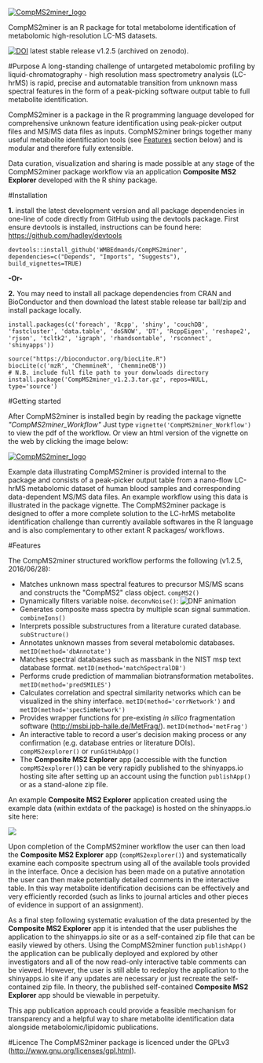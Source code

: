 [![CompMS2miner_logo](https://raw.githubusercontent.com/WMBEdmands/CompMS2miner/master/inst/shiny-apps/compMS2explorer/www/CompMS2minerLogoExApp.png)](http://bit.ly/28QOxj6)

CompMS2miner is an R package for total metabolome identification of metabolomic high-resolution LC-MS datasets.

[![DOI](https://zenodo.org/badge/doi/10.5281/zenodo.56582.svg)](http://dx.doi.org/10.5281/zenodo.56582)
latest stable release v1.2.5 (archived on zenodo).

#Purpose
A long-standing challenge of untargeted metabolomic profiling by liquid-chromatography - high resolution mass spectrometry analysis (LC-hrMS) is rapid, precise and automatable transition from unknown mass spectral features in the form of a peak-picking software output table to full metabolite identification.

CompMS2miner is a package in the R programming language developed for comprehensive unknown feature identification using peak-picker output files and MS/MS data files as inputs. CompMS2miner brings together many useful metabolite identification tools (see [Features](#features) section below) and is modular and therefore fully extensible. 

Data curation, visualization and sharing is made possible at any stage of the CompMS2miner package workflow via an application **Composite MS2 Explorer** developed with the R shiny package.

#Installation

**1.** install the latest development version and all package dependencies in one-line of code directly from GitHub using the devtools package. First ensure devtools is installed, instructions can be found here: https://github.com/hadley/devtools
```{r}
devtools::install_github('WMBEdmands/CompMS2miner', dependencies=c("Depends", "Imports", "Suggests"), build_vignettes=TRUE)
```

**-Or-**

**2.** You may need to install all package dependencies from CRAN and BioConductor and then download the latest stable release tar ball/zip and install package locally.
```{r}
install.packages(c('foreach', 'Rcpp', 'shiny', 'couchDB', 'fastcluster', 'data.table', 'doSNOW', 'DT', 'RcppEigen', 'reshape2', 'rjson', 'tcltk2', 'igraph', 'rhandsontable', 'rsconnect', 'shinyapps'))
 
source("https://bioconductor.org/biocLite.R")
biocLite(c('mzR', 'ChemmineR', 'ChemmineOB'))
# N.B. include full file path to your donwloads directory
install.package('CompMS2miner_v1.2.3.tar.gz', repos=NULL, type='source')
```

#Getting started

After CompMS2miner is installed begin by reading the package vignette *"CompMS2miner_Workflow"*
Just type ```vignette('CompMS2miner_Workflow')``` to view the pdf of the workflow. Or view an html version of the vignette on the web by clicking the image below:

[![CompMS2miner_logo](https://raw.githubusercontent.com/WMBEdmands/CompMS2miner/master/inst/shiny-apps/compMS2explorer/www/CompMS2minerLogoTutorial.png)](http://bit.ly/28T06oN)

Example data illustrating CompMS2miner is provided internal to the package and consists of a peak-picker output table from a nano-flow LC-hrMS metabolomic dataset of human blood samples and corresponding data-dependent MS/MS data files. An example workflow using this data is illustrated in the package vignette. The CompMS2miner package is designed to offer a more complete solution to the LC-hrMS metabolite identification challenge than currently available softwares in the R language and is also complementary to other extant R packages/ workflows.

#Features

The CompMS2miner structured workflow performs the following (v1.2.5, 2016/06/28): 
* Matches unknown mass spectral features to precursor MS/MS scans and constructs the "CompMS2" class object. ```compMS2()```
* Dynamically filters variable noise. ```deconvNoise()```:
![DNF animation](https://raw.githubusercontent.com/WMBEdmands/CompMS2miner/master/inst/shiny-apps/compMS2explorer/www/DNFanimation.gif)
* Generates composite mass spectra by multiple scan signal summation. ```combineIons()```
* Interprets possible substructures from a literature curated database. ```subStructure()```
* Annotates unknown masses from several metabolomic databases. ```metID(method='dbAnnotate')```
* Matches spectral databases such as massbank in the NIST msp text database format. ```metID(method='matchSpectralDB')```
* Performs crude prediction of mammalian biotransformation metabolites. ```metID(method='predSMILES')```
* Calculates correlation and spectral similarity networks which can be visualized in the shiny interface. ```metID(method='corrNetwork')``` and ```metID(method='specSimNetwork')```
* Provides wrapper functions for pre-existing *in silico* fragmentation software (http://msbi.ipb-halle.de/MetFrag/). ```metID(method='metFrag')```
* An interactive table to record a user's decision making process or any confirmation (e.g. database entries or literature DOIs). ```compMS2explorer()``` or ```runGitHubApp()```
* The **Composite MS2 Explorer** app (accessible with the function ```compMS2explorer()```) can be very rapidly published to the shinyapps.io hosting site after setting up an account using the function ```publishApp()``` or as a stand-alone zip file.

An example **Composite MS2 Explorer** application created using the example data (within extdata of the package) is hosted on the shinyapps.io site here: 

<a href="http://bit.ly/28QOxj6" target="blank"><img src="https://raw.githubusercontent.com/WMBEdmands/CompMS2miner/master/inst/shiny-apps/compMS2explorer/www/screenshotCompMS2explorer_260_120.png"/></a> 

Upon completion of the CompMS2miner workflow the user can then load the **Composite MS2 Explorer** app (```compMS2explorer()```) and systematically examine each composite spectrum using all of the available tools provided in the  interface. Once a decision has been made on a putative annotation the user can then make potentially detailed comments in the interactive table. In this way metabolite identification decisions can be effectively and very efficiently recorded (such as links to journal articles and other pieces of evidence in support of an assignment). 

As a final step following systematic evaluation of the data presented by the **Composite MS2 Explorer** app it is intended that the user publishes the application  to the shinyapps.io site or as a self-contained zip file that can be easily viewed by others. Using the CompMS2miner function ```publishApp()``` the application can be publically deployed and explored by other investigators and all of the now read-only interactive table comments can be viewed. However, the user is still able to redeploy the application to the shinyapps.io site if any updates are necessary or just recreate the self-contained zip file. In theory, the published self-contained **Composite MS2 Explorer** app should be viewable in perpetuity.

This app publication approach could provide a feasible mechanism for transparency and a helpful way to share metabolite identification data alongside metabolomic/lipidomic publications.

#Licence
The CompMS2miner package is licenced under the GPLv3 (http://www.gnu.org/licenses/gpl.html).

